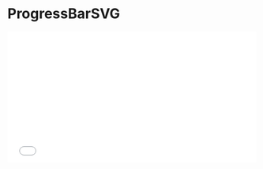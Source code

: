 # ProgressBarSVG

<iframe height='265' scrolling='no' title='Animate SVG progress bar' src='//codepen.io/JordanBeziau/embed/GvRMVa/?height=265&theme-id=light&default-tab=js,result&embed-version=2' frameborder='no' allowtransparency='true' allowfullscreen='true' style='width: 100%;'>See the Pen <a href='https://codepen.io/JordanBeziau/pen/GvRMVa/'>Animate SVG progress bar</a> by Jordan Beziau (<a href='https://codepen.io/JordanBeziau'>@JordanBeziau</a>) on <a href='https://codepen.io'>CodePen</a>.
</iframe>
